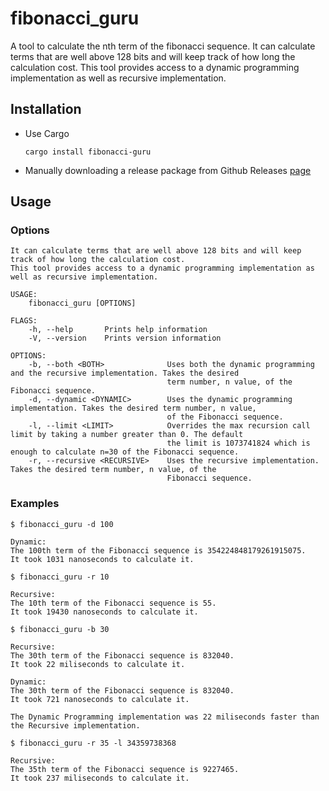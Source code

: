 # fibonacci_guru
A tool to calculate the nth term of the fibonacci sequence. 
It can calculate terms that are well above 128 bits and will keep track of how long the calculation cost. 
This tool provides access to a dynamic programming implementation as well as recursive implementation.

## Installation 
* Use Cargo

    `cargo install fibonacci-guru`

* Manually downloading a release package from Github Releases [page](https://github.com/WhaleCoded/fibonacci_guru/releases)

## Usage

### Options

```A tool to calculate the nth term of the fibonacci sequence. 
It can calculate terms that are well above 128 bits and will keep track of how long the calculation cost. 
This tool provides access to a dynamic programming implementation as well as recursive implementation.

USAGE:
    fibonacci_guru [OPTIONS]

FLAGS:
    -h, --help       Prints help information
    -V, --version    Prints version information

OPTIONS:
    -b, --both <BOTH>              Uses both the dynamic programming and the recursive implementation. Takes the desired
                                   term number, n value, of the Fibonacci sequence.
    -d, --dynamic <DYNAMIC>        Uses the dynamic programming implementation. Takes the desired term number, n value,
                                   of the Fibonacci sequence.
    -l, --limit <LIMIT>            Overrides the max recursion call limit by taking a number greater than 0. The default
                                   the limit is 1073741824 which is enough to calculate n=30 of the Fibonacci sequence.
    -r, --recursive <RECURSIVE>    Uses the recursive implementation. Takes the desired term number, n value, of the
                                   Fibonacci sequence.
```

### Examples

```
$ fibonacci_guru -d 100

Dynamic:
The 100th term of the Fibonacci sequence is 354224848179261915075.
It took 1031 nanoseconds to calculate it.
```

```
$ fibonacci_guru -r 10

Recursive:
The 10th term of the Fibonacci sequence is 55.
It took 19430 nanoseconds to calculate it.
```

```
$ fibonacci_guru -b 30

Recursive:
The 30th term of the Fibonacci sequence is 832040.
It took 22 miliseconds to calculate it.

Dynamic:
The 30th term of the Fibonacci sequence is 832040.
It took 721 nanoseconds to calculate it.

The Dynamic Programming implementation was 22 miliseconds faster than the Recursive implementation.
```

```
$ fibonacci_guru -r 35 -l 34359738368

Recursive:
The 35th term of the Fibonacci sequence is 9227465.
It took 237 miliseconds to calculate it.
```